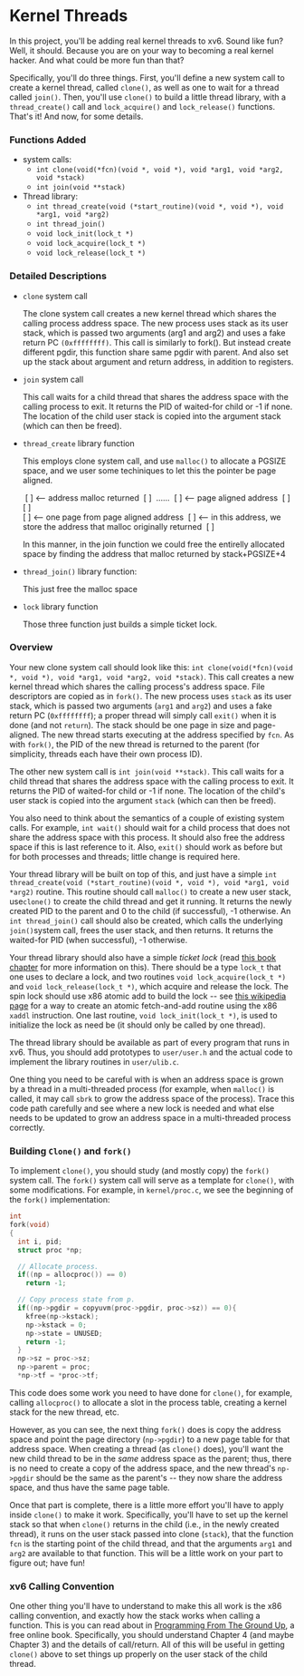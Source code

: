 # Kernel Threads

In this project, you'll be adding real kernel threads to xv6. Sound like fun? Well, it should. Because you are on your way to becoming a real kernel hacker. And what could be more fun than that?

Specifically, you'll do three things. First, you'll define a new system call to create a kernel thread, called `clone()`, as well as one to wait for a thread called `join()`. Then, you'll use `clone()` to build a little thread library, with a `thread_create()` call and `lock_acquire()` and `lock_release()` functions. That's it! And now, for some details.

### Functions Added

- system calls:
  - ```int clone(void(*fcn)(void *, void *), void *arg1, void *arg2, void *stack)```
  - ``int join(void **stack)``
- Thread library:
  - ```int thread_create(void (*start_routine)(void *, void *), void *arg1, void *arg2)```
  - ```int thread_join()```
  - ```void lock_init(lock_t *)```
  - ```void lock_acquire(lock_t *)```
  - ```void lock_release(lock_t *)```

### Detailed Descriptions

- ```clone``` system call

  The clone system call creates a new kernel thread which shares the calling process address space. The new process uses stack as its user stack, which is passed two arguments (arg1 and arg2) and uses a fake return PC ```(0xffffffff)```.
  This call is similarly to fork(). But instead create different pgdir, this function share same pgdir with parent. And also set up the stack about argument and return address, in addition to registers.

- ```join``` system call

  This call waits for a child thread that shares the address space with the calling process to exit. It returns the PID of waited-for child or -1 if none. The location of the child user stack is copied into the argument stack (which can then be freed).

- ```thread_create``` library function

  This employs clone system call, and use ```malloc()``` to allocate a PGSIZE space, and we user some techiniques to let this the pointer be page aligned. 

  ​					[							]	 <-- address malloc returned
  ​					[							]
  ​					......
  ​					[							]	<-- page aligned address
  ​					[							]
  ​					[							]	
  ​					[							]	 <-- one page from page aligned address
  ​					[							]     <--  in this address, we store the address that malloc originally returned
  ​					[							]

  In this manner, in the join function we could free the entirelly allocated space by finding the address that malloc returned by stack+PGSIZE+4

- ```thread_join()``` library function: 

  This just free the malloc space

- ```lock``` library function

  Those three function just builds a simple ticket lock. 



### Overview

Your new clone system call should look like this: `int clone(void(*fcn)(void *, void *), void *arg1, void *arg2, void *stack)`. This call creates a new kernel thread which shares the calling process's address space. File descriptors are copied as in `fork()`. The new process uses `stack` as its user stack, which is passed two arguments (`arg1` and `arg2`) and uses a fake return PC (`0xffffffff`); a proper thread will simply call `exit()` when it is done (and not `return`). The stack should be one page in size and page-aligned. The new thread starts executing at the address specified by `fcn`. As with `fork()`, the PID of the new thread is returned to the parent (for simplicity, threads each have their own process ID).

The other new system call is `int join(void **stack)`. This call waits for a child thread that shares the address space with the calling process to exit. It returns the PID of waited-for child or -1 if none. The location of the child's user stack is copied into the argument `stack` (which can then be freed).

You also need to think about the semantics of a couple of existing system calls. For example, `int wait()` should wait for a child process that does not share the address space with this process. It should also free the address space if this is last reference to it. Also, `exit()` should work as before but for both processes and threads; little change is required here.

Your thread library will be built on top of this, and just have a simple `int thread_create(void (*start_routine)(void *, void *), void *arg1, void *arg2)` routine. This routine should call `malloc()` to create a new user stack, use`clone()` to create the child thread and get it running. It returns the newly created PID to the parent and 0 to the child (if successful), -1 otherwise. An `int thread_join()` call should also be created, which calls the underlying `join()`system call, frees the user stack, and then returns. It returns the waited-for PID (when successful), -1 otherwise.

Your thread library should also have a simple *ticket lock* (read [this book chapter](http://pages.cs.wisc.edu/~remzi/OSTEP/threads-locks.pdf) for more information on this). There should be a type `lock_t` that one uses to declare a lock, and two routines `void lock_acquire(lock_t *)` and `void lock_release(lock_t *)`, which acquire and release the lock. The spin lock should use x86 atomic add to build the lock -- see [this wikipedia page](https://en.wikipedia.org/wiki/Fetch-and-add) for a way to create an atomic fetch-and-add routine using the x86 `xaddl` instruction. One last routine, `void lock_init(lock_t *)`, is used to initialize the lock as need be (it should only be called by one thread).

The thread library should be available as part of every program that runs in xv6. Thus, you should add prototypes to `user/user.h` and the actual code to implement the library routines in `user/ulib.c`.

One thing you need to be careful with is when an address space is grown by a thread in a multi-threaded process (for example, when `malloc()` is called, it may call `sbrk` to grow the address space of the process). Trace this code path carefully and see where a new lock is needed and what else needs to be updated to grow an address space in a multi-threaded process correctly.

### Building ``Clone()`` and ``fork()``

To implement `clone()`, you should study (and mostly copy) the `fork()` system call. The `fork()` system call will serve as a template for `clone()`, with some modifications. For example, in `kernel/proc.c`, we see the beginning of the `fork()` implementation:

```c
int
fork(void)
{
  int i, pid;
  struct proc *np;

  // Allocate process.
  if((np = allocproc()) == 0)
    return -1;

  // Copy process state from p.
  if((np->pgdir = copyuvm(proc->pgdir, proc->sz)) == 0){
    kfree(np->kstack);
    np->kstack = 0;
    np->state = UNUSED;
    return -1;
  }
  np->sz = proc->sz;
  np->parent = proc;
  *np->tf = *proc->tf;
```

This code does some work you need to have done for `clone()`, for example, calling `allocproc()` to allocate a slot in the process table, creating a kernel stack for the new thread, etc.

However, as you can see, the next thing `fork()` does is copy the address space and point the page directory (`np->pgdir`) to a new page table for that address space. When creating a thread (as `clone()` does), you'll want the new child thread to be in the *same* address space as the parent; thus, there is no need to create a copy of the address space, and the new thread's `np->pgdir` should be the same as the parent's -- they now share the address space, and thus have the same page table.

Once that part is complete, there is a little more effort you'll have to apply inside `clone()` to make it work. Specifically, you'll have to set up the kernel stack so that when `clone()` returns in the child (i.e., in the newly created thread), it runs on the user stack passed into clone (`stack`), that the function `fcn` is the starting point of the child thread, and that the arguments `arg1` and `arg2` are available to that function. This will be a little work on your part to figure out; have fun!

### xv6 Calling Convention

One other thing you'll have to understand to make this all work is the x86 calling convention, and exactly how the stack works when calling a function. This is you can read about in [Programming From The Ground Up](https://download-mirror.savannah.gnu.org/releases/pgubook/ProgrammingGroundUp-1-0-booksize.pdf), a free online book. Specifically, you should understand Chapter 4 (and maybe Chapter 3) and the details of call/return. All of this will be useful in getting `clone()` above to set things up properly on the user stack of the child thread.